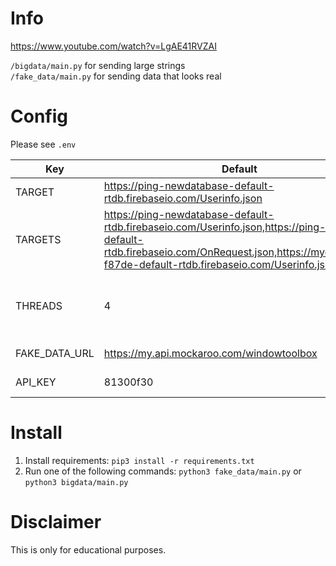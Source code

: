 
# Info
https://www.youtube.com/watch?v=LgAE41RVZAI

```/bigdata/main.py``` for sending large strings  
```/fake_data/main.py``` for sending data that looks real

# Config
Please see ```.env```

| Key | Default | Info
| - | - | -
| TARGET | https://ping-newdatabase-default-rtdb.firebaseio.com/Userinfo.json | The Target for ```/fake_data/main.py```
| TARGETS | https://ping-newdatabase-default-rtdb.firebaseio.com/Userinfo.json,https://ping-user-default-rtdb.firebaseio.com/OnRequest.json,https://mydatabase-f87de-default-rtdb.firebaseio.com/Userinfo.json | The Targets for ```/bigdata/main.py``` with automatic validation
| THREADS | 4 | Thread count for ```/fake_data/main.py```. Please note that ```/bigdata/main.py``` has a thread for every target!
| FAKE_DATA_URL | https://my.api.mockaroo.com/windowtoolbox | API URL for Fake Data (https://mockaroo.com/)
| API_KEY | 81300f30 | https://mockaroo.com/ API Key

# Install

1. Install requirements: ```pip3 install -r requirements.txt```
2. Run one of the following commands: ```python3 fake_data/main.py``` or ```python3 bigdata/main.py```

# Disclaimer

This is only for educational purposes.

